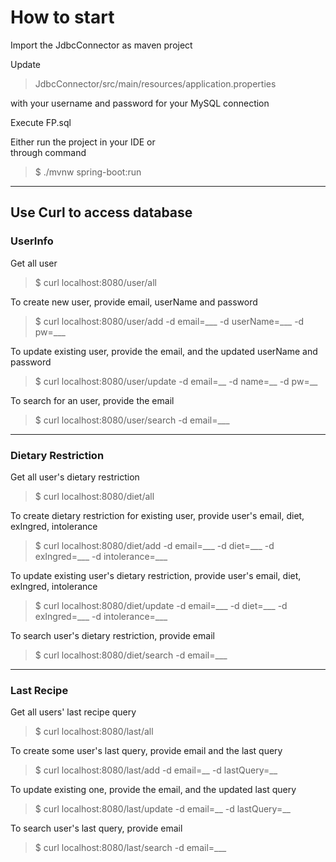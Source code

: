 # How to start

Import the JdbcConnector as maven project    

Update 
> JdbcConnector/src/main/resources/application.properties 

with your username and password for your MySQL connection 

Execute FP.sql  

Either run the project in your IDE or    
through command 
> $ ./mvnw spring-boot:run

---

## Use Curl to access database

### UserInfo 
Get all user
> $ curl localhost:8080/user/all
  
To create new user, provide email, userName and password
> $ curl localhost:8080/user/add -d email=___ -d userName=___ -d pw=___

To update existing user, provide the email, and the updated userName and password
> $ curl localhost:8080/user/update -d email=__ -d name=__ -d pw=__

To search for an user, provide the email
> $ curl localhost:8080/user/search -d email=___

---
### Dietary Restriction
Get all user's dietary restriction
> $ curl localhost:8080/diet/all
  
To create dietary restriction for existing user, provide user's email, diet, exIngred, intolerance
> $ curl localhost:8080/diet/add -d email=___ -d diet=___ -d exIngred=___ -d intolerance=___

To update existing user's dietary restriction, provide user's email, diet, exIngred, intolerance
> $ curl localhost:8080/diet/update -d email=___ -d diet=___ -d exIngred=___ -d intolerance=___

To search user's dietary restriction, provide email
> $ curl localhost:8080/diet/search -d email=___

---
### Last Recipe
Get all users' last recipe query
> $ curl localhost:8080/last/all
  
To create some user's last query, provide email and the last query
> $ curl localhost:8080/last/add -d email=__ -d lastQuery=__

To update existing one, provide the email, and the updated last query
> $ curl localhost:8080/last/update -d email=__ -d lastQuery=__

To search user's last query, provide email
> $ curl localhost:8080/last/search -d email=___